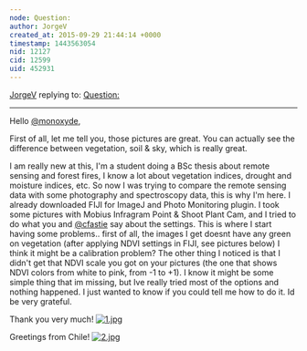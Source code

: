 ```yaml
---
node: Question: 
author: JorgeV
created_at: 2015-09-29 21:44:14 +0000
timestamp: 1443563054
nid: 12127
cid: 12599
uid: 452931
---
```




[JorgeV](../profile/JorgeV) replying to: [Question: ](../notes/monoxyde/08-09-2015/question)

----
Hello [@monoxyde](/profile/monoxyde),

First of all, let me tell you, those pictures are great. You can actually see the difference between vegetation, soil & sky, which is really great.

I am really new at this, I'm a student doing a BSc thesis about remote sensing and forest fires, I know a lot about vegetation indices, drought and moisture indices, etc. So now I was trying to compare the remote sensing data with some photography and spectroscopy data, this is why I'm here. I already downloaded FIJI for ImageJ and Photo Monitoring plugin. I took some pictures with Mobius Infragram Point & Shoot Plant Cam, and I tried to do what you and [@cfastie](/profile/cfastie) say about the settings. This is where I start having some problems.. first of all, the images I get doesnt have any green on vegetation (after applying NDVI settings in FIJI, see pictures below) I think it might be a calibration problem? The other thing I noticed is that I didn't get that NDVI scale you got on your pictures (the one that shows NDVI colors from white to pink, from -1 to +1). I know it might be some simple thing that im missing, but Ive really tried most of the options and nothing happened. I just wanted to know if you could tell me how to do it. Id be very grateful. 

Thank you very much! 
[![1.jpg](https://i.publiclab.org/system/images/photos/000/011/713/medium/1.jpg)](https://i.publiclab.org/system/images/photos/000/011/713/original/1.jpg)


Greetings from Chile!
[![2.jpg](https://i.publiclab.org/system/images/photos/000/011/714/medium/2.jpg)](https://i.publiclab.org/system/images/photos/000/011/714/original/2.jpg)

